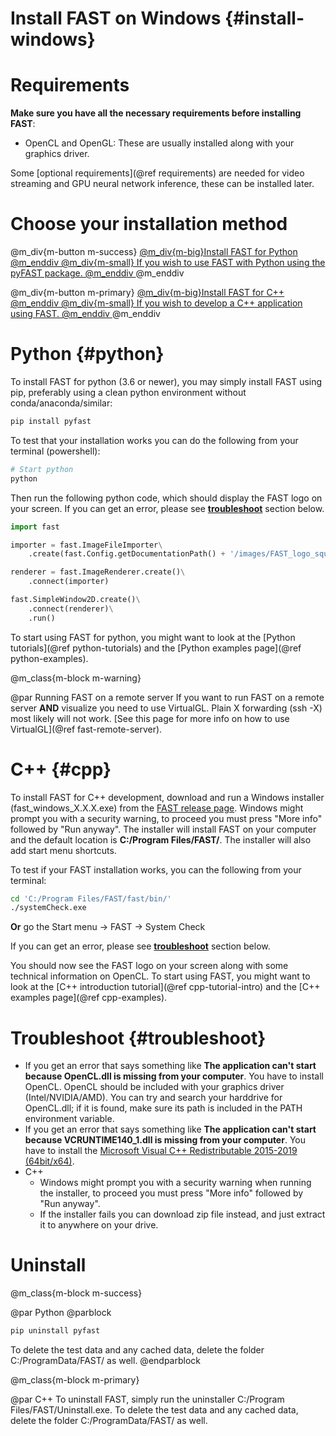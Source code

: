 Install FAST on Windows {#install-windows}
======================

Requirements
======================
**Make sure you have all the necessary requirements before installing FAST**:
- OpenCL and OpenGL: These are usually installed along with your graphics driver.

Some [optional requirements](@ref requirements) are needed for video streaming and GPU neural network inference, these can be installed later. 


Choose your installation method
==================

@m_div{m-button m-success} <a href="#python">@m_div{m-big}Install FAST for Python @m_enddiv @m_div{m-small} If you wish to use FAST with Python using the pyFAST package. @m_enddiv </a> @m_enddiv

@m_div{m-button m-primary} <a href="#cpp">@m_div{m-big}Install FAST for C++ @m_enddiv @m_div{m-small} If you wish to develop a C++ application using FAST. @m_enddiv </a> @m_enddiv


Python {#python}
======================

To install FAST for python (3.6 or newer), you may simply install FAST using pip, preferably using a clean python environment without conda/anaconda/similar:

```bash
pip install pyfast
```

To test that your installation works you can do the following from your terminal (powershell):

```bash
# Start python
python
```

Then run the following python code, which should display the FAST logo on your screen. If you can get an error, please see **[troubleshoot](#troubleshoot)** section below.

```py
import fast

importer = fast.ImageFileImporter\
    .create(fast.Config.getDocumentationPath() + '/images/FAST_logo_square.png')

renderer = fast.ImageRenderer.create()\
    .connect(importer)

fast.SimpleWindow2D.create()\
    .connect(renderer)\
    .run()
```

To start using FAST for python, you might want to look at the [Python tutorials](@ref python-tutorials)
and the [Python examples page](@ref python-examples).

@m_class{m-block m-warning}

@par Running FAST on a remote server
If you want to run FAST on a remote server <b>AND</b> visualize you need to use VirtualGL.
Plain X forwarding (ssh -X) most likely will not work.
[See this page for more info on how to use VirtualGL](@ref fast-remote-server).

C++ {#cpp}
======================
To install FAST for C++ development, download and run a Windows installer (fast_windows_X.X.X.exe) from the [FAST release page](https://github.com/smistad/FAST/releases).
Windows might prompt you with a security warning, to proceed you must press "More info" followed by "Run anyway".
The installer will install FAST on your computer and the default location is **C:/Program Files/FAST/**.
The installer will also add start menu shortcuts.

To test if your FAST installation works, you can the following from your terminal:
```bash
cd 'C:/Program Files/FAST/fast/bin/'
./systemCheck.exe
```
<b>Or</b> go the Start menu -> FAST -> System Check

If you can get an error, please see **[troubleshoot](#troubleshoot)** section below.

You should now see the FAST logo on your screen along with some technical information on OpenCL.
To start using FAST, you might want to look at the [C++ introduction tutorial](@ref cpp-tutorial-intro)
and the [C++ examples page](@ref cpp-examples).

Troubleshoot {#troubleshoot}
======================

* If you get an error that says something like **The application can't start because OpenCL.dll is missing from your computer**. You have to install OpenCL. OpenCL should be included with your graphics driver (Intel/NVIDIA/AMD). You can try and search your harddrive for OpenCL.dll; if it is found, make sure its path is included in the PATH environment variable.
* If you get an error that says something like **The application can't start because VCRUNTIME140_1.dll is missing from your computer**. You have to install the [Microsoft Visual C++ Redistributable 2015-2019 (64bit/x64)](https://aka.ms/vs/16/release/vc_redist.x64.exe).
* C++
  * Windows might prompt you with a security warning when running the installer, to proceed you must press "More info" followed by "Run anyway".
  * If the installer fails you can download zip file instead, and just extract it to anywhere on your drive.

Uninstall
======================

@m_class{m-block m-success}

@par Python
@parblock 
```bash
pip uninstall pyfast
``` 
To delete the test data and any cached data, delete the folder C:/ProgramData/FAST/ as well.
@endparblock

@m_class{m-block m-primary}

@par C++
To uninstall FAST, simply run the uninstaller C:/Program Files/FAST/Uninstall.exe.
To delete the test data and any cached data, delete the folder C:/ProgramData/FAST/ as well.
